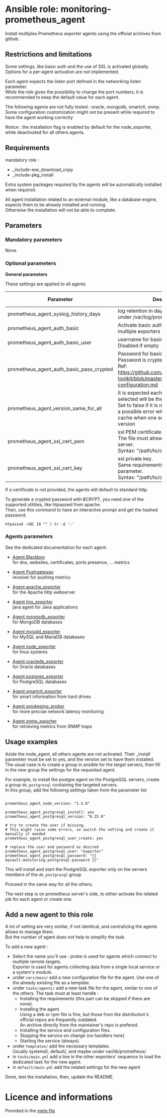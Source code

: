 # Ansible role: monitoring-prometheus_agent

Install multiples Prometheus exporter agents using the official archives from github.

## Restrictions and limitations

Some settings, like basic auth and the use of SSL is activated globally. Options for a per-agent activation are not implemented.

Each agent expects the listen port defined in the networking listen parameter.  
While the role gives the possibility to change the port numbers, it is recommended to keep the default value for each agent.  

The following agents are not fully tested : oracle, mongodb, smartctl, snmp.  
Some configuration customization might not be present while required to have the agent working correctly


Notice : the installation flag is enabled by default for the node_exporter, while deactivated for all others agents.

## Requirements

mandatory role :
* _include-exe_download_copy
* _include-pkg_install

Extra system packages required by the agents will be automatically installed when required.

All agent installation related to an external module, like a database engine, expects them to be already installed and running.  
Otherwise the installation will not be able to complete.


## Parameters


### Mandatory parameters

None.


### Optional parameters


**General parameters**  

These settings are applied to all agents

| Parameter | Description | Type | Default value |
| --------- | ----------- | ---- | ------------- |
| prometheus_agent_syslog_history_days | log retention in days for the system logs under /var/log/prometheus | numeric | 15 |
| prometheus_agent_auth_basic | Activate basic auth usage to access the multiple exporters metrics | boolean | no |
| prometheus_agent_auth_basic_user | username for basic auth.<br />Disabled if empty| "string" | "" |
| prometheus_agent_auth_basic_pass_crypted| Password for basic auth.<br />Password is crypted with bcrypt.<br />Ref: https://github.com/prometheus/exporter-toolkit/blob/master/docs/web-configuration.md | "string" | "" |
| prometheus_agent_version_same_for_all | It is expected each agent version selected will be the same for all servers<br />Set to false if it is not the case to prevent a possible error with a file missing in the cache when one server uses a specific version | boolean | true |
| prometheus_agent_ssl_cert_pem | ssl PEM certificate to use for https<br />The file must already be present on the server.<br />Syntax: "/path/to/cert.pem" | "string" | "" |
| prometheus_agent_ssl_cert_key | ssl private key.<br />Same requirements as the _cert_pem parameter.<br />Syntax: "/path/to/cert.key" | "string" | "" |

If a certificate is not provided, the agents will default to standard http.

To generate a crypted password with BCRYPT, you need one of the supported utilities, like htpasswd from apache.  
Then, use this command to have an interactive prompt and get the hashed password.
```
htpasswd -nBC 10 "" | tr -d ':'
```


### Agents parameters

See the dedicated documentation for each agent:

* [Agent Blackbox](doc_agents/blackbox.md)  
  for dns, websites, certificates, ports presence, ... metrics

* [Agent Pushgateway](doc_agents/pushgateway.md)  
  receiver for pushing metrics

* [Agent apache_exporter](doc_agents/apache_exporter.md)  
  for the Apache http webserver

* [Agent jmx_exporter](doc_agents/jmx_exporter.md)  
  java agent for Java applications

* [Agent mongodb_exporter](doc_agents/mongodb_exporter.md)  
  for MongoDB databases

* [Agent mysqld_exporter](doc_agents/mysqld_exporter.md)  
  for MySQL and MariaDB databases

* [Agent node_exporter](doc_agents/node_exporter.md)  
  for linux systems

* [Agent oracledb_exporter](doc_agents/oracledb_exporter.md)  
  for Oracle databases

* [Agent postgres_exporter](doc_agents/postgres_exporter.md)  
  for PostgreSQL databases

* [Agent smartctl_exporter](doc_agents/smartctl_exporter.md)  
  for smart information from hard drives

* [Agent smokeping_prober](doc_agents/smokeping_prober.md)  
  for more precise network latency monitoring

* [Agent snmp_exporter](doc_agents/snmp_exporter.md)  
  for retrieving metrics from SNMP traps


## Usage examples

Aside the node_agent, all others agents are not activated. Their _install parameter must be set to yes, and the version set  to have them installed.  
The usual case is to create a group in ansible for the target servers, then fill in the new group the settings for the requested agent.

For example, to install the postgre agent on the PostgreSQL servers, create a group `db_postgresql` containing the targeted servers.  
In this group, add the following settings taken from the parameter list
```

prometheus_agent_node_version: "1.5.0"

prometheus_agent_postgresql_install: yes
prometheus_agent_postgresql_version: "0.15.0"

# try to create the user if missing.
# This might raise some errors, so switch the setting and create it manually if needed
prometheus_agent_postgresql_user_create: yes

# replace the user and password as desired
prometheus_agent_postgresql_user: "exporter"
prometheus_agent_postgresql_password: "{{ myvault.monitoring.postgresql.password }}"
```

This will install and start the PostgreSQL exporter only on the servers members of the `db_postgresql` group.

Proceed in the same way for all the others.

The next step is on prometheus server's side, to either activate the related job for each agent or create one.


## Add a new agent to this role

A lot of setting are very similar, if not identical, and centralizing the agents allows to manage them.  
But the number of agent does not help to simplify the task.  

To add a new agent : 
* Select the name you'll use : probe is used for agents which connect to multiple remote targets.  
  Exporter is used for agents collecting data from a single local service or a system's module.
* under `vars/main/` add a new configuration file for the agent.
  Use one of the already existing file as a template.
* under `tasks/agents/` add a new task file for the agent, similar to one of the others.
  The task must at least handle : 
    - Installing the requirements (this part can be skipped if there are none).
    - Installing the agent.  
      Using a deb or rpm file is fine, but those from the distribution's official repos are frequently outdated.  
      An archive directly from the maintainer's repo is prefered.  
    - Installing the service and configuration files.
    - Stopping the service on change (no handlers here).
    - Starting the service (always).
* under `templates/` add the necessary templates.  
  Usually systemd/, default/, and maybe under var/lib/prometheus/
* in `tasks/main.yml` add a line in the other exporters' sequence to load the dedicated task for the new agent.
* in `default/main.yml` add the related settings for the new agent

Done, test the installation, then, update the README.


# Licence and informations

Provided in the [meta file](meta/main.yml)

